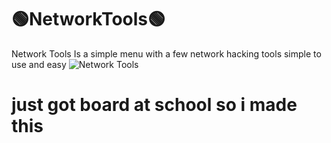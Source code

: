 #                                        🟢NetworkTools🟢
Network Tools Is a simple menu with a few network hacking tools simple to use and easy
![Network Tools](https://github.com/GoobGub/NetworkTools/assets/129594730/1d78f614-b603-4be6-84bb-f8be3c91fabe)










# just got board at school so i made this
